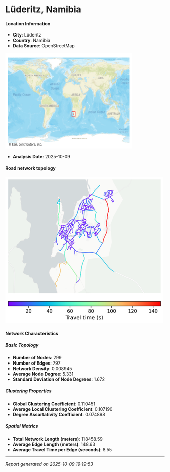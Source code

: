# Lüderitz, Namibia

#### Location Information

- **City**: Lüderitz
- **Country**: Namibia
- **Data Source**: OpenStreetMap
<img src="Lüderitz_location.png" alt="Lüderitz Location Map" width="400" />

- **Analysis Date**: 2025-10-09

#### Road network topology

<img src="Lüderitz_network_map.png" alt="Lüderitz Road Network Map" width="500"/>

#### Network Characteristics

##### Basic Topology

- **Number of Nodes**: 299
- **Number of Edges**: 797
- **Network Density**: 0.008945
- **Average Node Degree**: 5.331
- **Standard Deviation of Node Degrees**: 1.672

##### Clustering Properties

- **Global Clustering Coefficient**: 0.110451
- **Average Local Clustering Coefficient**: 0.107190
- **Degree Assortativity Coefficient**: 0.074898

##### Spatial Metrics

- **Total Network Length (meters)**: 118458.59
- **Average Edge Length (meters)**: 148.63
- **Average Travel Time per Edge (seconds)**: 8.55

---
*Report generated on 2025-10-09 19:19:53*
